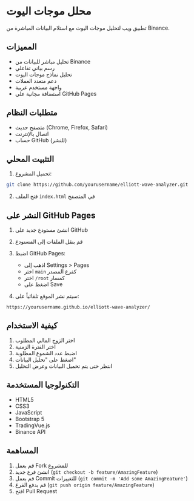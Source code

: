 # محلل موجات اليوت

تطبيق ويب لتحليل موجات اليوت مع استلام البيانات المباشرة من Binance.

## المميزات

- تحليل مباشر للبيانات من Binance
- رسم بياني تفاعلي
- تحليل نماذج موجات اليوت
- دعم متعدد العملات
- واجهة مستخدم عربية
- استضافة مجانية على GitHub Pages

## متطلبات النظام

- متصفح حديث (Chrome, Firefox, Safari)
- اتصال بالإنترنت
- حساب GitHub (للنشر)

## التثبيت المحلي

1. تحميل المشروع:
```bash
git clone https://github.com/yourusername/elliott-wave-analyzer.git
```

2. فتح الملف `index.html` في المتصفح

## النشر على GitHub Pages

1. انشئ مستودع جديد على GitHub
2. قم بنقل الملفات إلى المستودع
3. اضبط GitHub Pages:
   - اذهب إلى Settings > Pages
   - اختر `main` كفرع المصدر
   - اختر `/root` كمسار
   - اضغط على Save

4. سيتم نشر الموقع تلقائياً على:
```
https://yourusername.github.io/elliott-wave-analyzer/
```

## كيفية الاستخدام

1. اختر الزوج المالي المطلوب
2. اختر الفترة الزمنية
3. اضبط عدد الشموع المطلوبة
4. اضغط على "تحليل البيانات"
5. انتظر حتى يتم تحميل البيانات وعرض التحليل

## التكنولوجيا المستخدمة

- HTML5
- CSS3
- JavaScript
- Bootstrap 5
- TradingVue.js
- Binance API

## المساهمة

1. قم بعمل Fork للمشروع
2. انشئ فرع جديد (`git checkout -b feature/AmazingFeature`)
3. قم بعمل Commit للتغييرات (`git commit -m 'Add some AmazingFeature'`)
4. قم بدفع الفرع (`git push origin feature/AmazingFeature`)
5. افتح Pull Request
